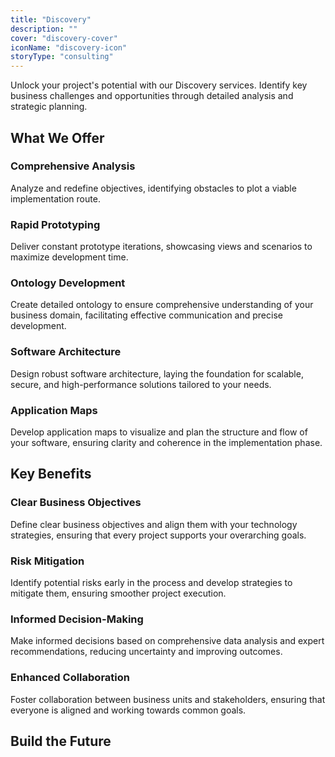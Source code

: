 ```yaml
---
title: "Discovery"
description: ""
cover: "discovery-cover"
iconName: "discovery-icon"
storyType: "consulting"
---
```


Unlock your project's potential with our Discovery services. Identify key business challenges and opportunities through detailed analysis and strategic planning.

## What We Offer

### Comprehensive Analysis

Analyze and redefine objectives, identifying obstacles to plot a viable implementation route.

### Rapid Prototyping

Deliver constant prototype iterations, showcasing views and scenarios to maximize development time.

### Ontology Development

Create detailed ontology to ensure comprehensive understanding of your business domain, facilitating effective communication and precise development.

### Software Architecture

Design robust software architecture, laying the foundation for scalable, secure, and high-performance solutions tailored to your needs.

### Application Maps

Develop application maps to visualize and plan the structure and flow of your software, ensuring clarity and coherence in the implementation phase.

## Key Benefits

### Clear Business Objectives

Define clear business objectives and align them with your technology strategies, ensuring that every project supports your overarching goals.

### Risk Mitigation

Identify potential risks early in the process and develop strategies to mitigate them, ensuring smoother project execution.

### Informed Decision-Making

Make informed decisions based on comprehensive data analysis and expert recommendations, reducing uncertainty and improving outcomes.

### Enhanced Collaboration

Foster collaboration between business units and stakeholders, ensuring that everyone is aligned and working towards common goals.

## Build the Future
